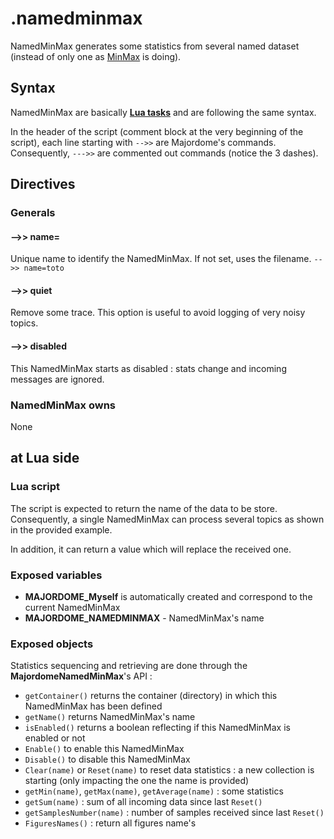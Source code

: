 # .namedminmax
NamedMinMax generates some statistics from several named dataset (instead of only one as [MinMax](MinMax.md) is doing).

## Syntax

NamedMinMax are basically **[Lua tasks](Task(lua).md)** and are following the same syntax.

In the header of the script (comment block at the very beginning of the script), each line starting with `-->>` are Majordome's commands.<br>
Consequently, `--->>` are commented out commands (notice the 3 dashes).

## Directives

### Generals

#### -->> name=
Unique name to identify the NamedMinMax. If not set, uses the filename.
`-->> name=toto`
#### -->> quiet
Remove some trace. This option is useful to avoid logging of very noisy topics.

#### -->> disabled
This NamedMinMax starts as disabled : stats change and incoming messages are ignored.

### NamedMinMax owns
None

## at Lua side
### Lua script
The script is expected to return the name of the data to be store. 
Consequently, a single NamedMinMax can process several topics as shown in the provided example.

In addition, it can return a value which will replace the received one.

### Exposed variables
- **MAJORDOME_Myself** is automatically created and correspond to the current NamedMinMax
- **MAJORDOME_NAMEDMINMAX** - NamedMinMax's name

### Exposed objects
Statistics sequencing and retrieving are done through the **MajordomeNamedMinMax**'s API :
- `getContainer()` returns the container (directory) in which this NamedMinMax has been defined
- `getName()` returns NamedMinMax's name
- `isEnabled()` returns a boolean reflecting if this NamedMinMax is enabled or not
- `Enable()` to enable this NamedMinMax
- `Disable()` to disable this NamedMinMax 
- `Clear(name)` or `Reset(name)` to reset data statistics : a new collection is starting (only impacting the one the name is provided)
- `getMin(name)`, `getMax(name)`, `getAverage(name)` : some statistics
- `getSum(name)` : sum of all incoming data since last `Reset()`
- `getSamplesNumber(name)` : number of samples received since last `Reset()`
- `FiguresNames()` : return all figures name's
